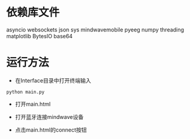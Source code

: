 # 依赖库文件

asyncio
websockets
json
sys
mindwavemobile
pyeeg
numpy
threading
matplotlib
BytesIO
base64

# 运行方法

- 在Interface目录中打开终端输入

```
python main.py
```

- 打开main.html

- 打开蓝牙连接mindwave设备
- 点击main.html的connect按钮

